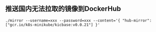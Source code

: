 ## 推送国内无法拉取的镜像到DockerHub

```
./mirror --username=xxx --password=xxx --content='{ "hub-mirror": ["gcr.io/k8s-minikube/kicbase:v0.0.21"] }'
```
